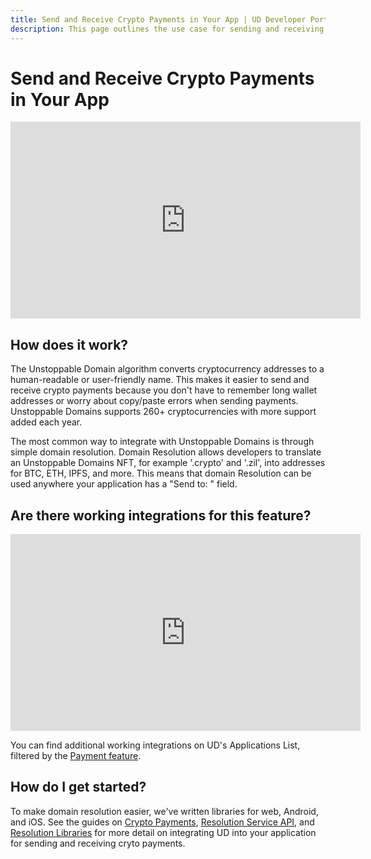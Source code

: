 ```yaml
---
title: Send and Receive Crypto Payments in Your App | UD Developer Portal
description: This page outlines the use case for sending and receiving crypto payments in your application.
---
```


# Send and Receive Crypto Payments in Your App

<div class="video-container">
<iframe width="560" height="315" src="https://www.youtube.com/embed/2HNAaf6rIec" title="YouTube video player" frameborder="0" allow="accelerometer; autoplay; clipboard-write; encrypted-media; gyroscope; picture-in-picture" allowfullscreen></iframe>
</div>

## How does it work?

The Unstoppable Domain algorithm converts cryptocurrency addresses to a human-readable or user-friendly name. This makes it easier to send and receive crypto payments because you don't have to remember long wallet addresses or worry about copy/paste errors when sending payments. Unstoppable Domains supports 260+ cryptocurrencies with more support added each year. 

The most common way to integrate with Unstoppable Domains is through simple domain resolution. Domain Resolution allows developers to translate an Unstoppable Domains NFT, for example '.crypto' and '.zil', into addresses for BTC, ETH, IPFS, and more. This means that domain Resolution can be used anywhere your application has a "Send to: " field.

## Are there working integrations for this feature? 

<div class="video-container">
<iframe width="560" height="315" src="https://www.youtube.com/embed/lKtkbcV5Td0" title="YouTube video player" frameborder="0" allow="accelerometer; autoplay; clipboard-write; encrypted-media; gyroscope; picture-in-picture" allowfullscreen></iframe>
</div>

You can find additional working integrations on UD's Applications List, filtered by the [Payment feature](https://unstoppabledomains.com/apps?filters=5).

## How do I get started? 
To make domain resolution easier, we've written libraries for web, Android, and iOS. See the guides on [Crypto Payments](../crypto-payments/index.md), [Resolution Service API](../developer-toolkit/resolution-service/overview.md), and [Resolution Libraries](../developer-toolkit/resolution-libraries/libraries-overview.md) for more detail on integrating UD into your application for sending and receiving cryto payments.
